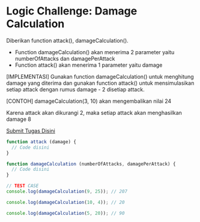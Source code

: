 # Logic Challenge: Damage Calculation

Diberikan function attack(), damageCalculation().

- Function damageCalculation() akan menerima 2 parameter yaitu numberOfAttacks dan damagePerAttack
- Function attack() akan menerima 1 parameter yaitu damage

[IMPLEMENTASI]
Gunakan function damageCalculation() untuk menghitung damage yang diterima dan gunakan function
attack() untuk mensimulasikan setiap attack dengan rumus damage - 2 disetiap attack.

[CONTOH]
damageCalculation(3, 10) akan mengembalikan nilai 24

Karena attack akan dikurangi 2, maka setiap attack akan menghasilkan damage 8

[Submit Tugas Disini](https://github.com/deathmitri/damage-calculation-git)

```JavaScript
function attack (damage) {
  // Code disini
}

function damageCalculation (numberOfAttacks, damagePerAttack) {
  // Code disini
}

// TEST CASE
console.log(damageCalculation(9, 25)); // 207

console.log(damageCalculation(10, 4)); // 20

console.log(damageCalculation(5, 20)); // 90
```
